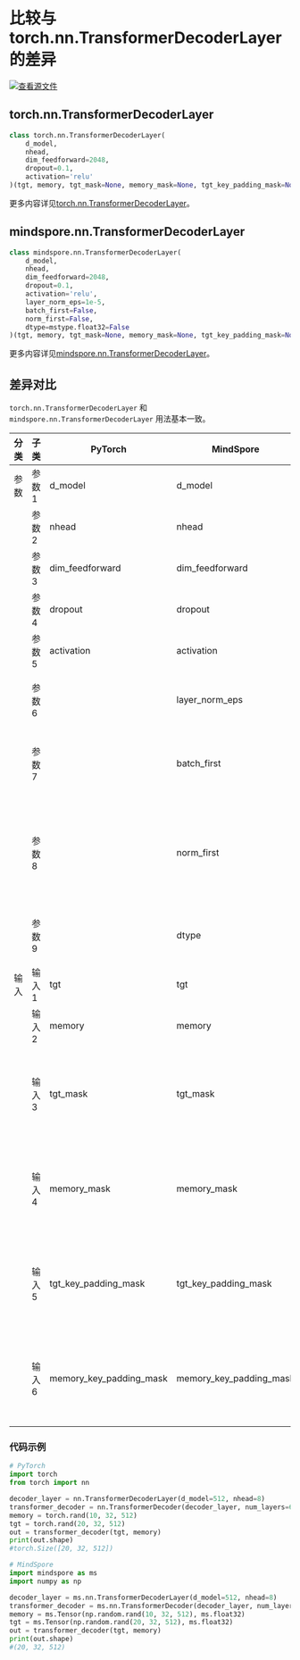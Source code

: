 # 比较与torch.nn.TransformerDecoderLayer的差异

[![查看源文件](https://mindspore-website.obs.cn-north-4.myhuaweicloud.com/website-images/r2.4.10/resource/_static/logo_source.svg)](https://gitee.com/mindspore/docs/blob/r2.4.10/docs/mindspore/source_zh_cn/note/api_mapping/pytorch_diff/TransformerDecoderLayer.md)

## torch.nn.TransformerDecoderLayer

```python
class torch.nn.TransformerDecoderLayer(
    d_model,
    nhead,
    dim_feedforward=2048,
    dropout=0.1,
    activation='relu'
)(tgt, memory, tgt_mask=None, memory_mask=None, tgt_key_padding_mask=None, memory_key_padding_mask=None)
```

更多内容详见[torch.nn.TransformerDecoderLayer](https://pytorch.org/docs/1.8.1/generated/torch.nn.TransformerDecoderLayer.html)。

## mindspore.nn.TransformerDecoderLayer

```python
class mindspore.nn.TransformerDecoderLayer(
    d_model,
    nhead,
    dim_feedforward=2048,
    dropout=0.1,
    activation='relu',
    layer_norm_eps=1e-5,
    batch_first=False,
    norm_first=False,
    dtype=mstype.float32=False
)(tgt, memory, tgt_mask=None, memory_mask=None, tgt_key_padding_mask=None, memory_key_padding_mask=None)
```

更多内容详见[mindspore.nn.TransformerDecoderLayer](https://mindspore.cn/docs/zh-CN/r2.4.10/api_python/nn/mindspore.nn.TransformerDecoderLayer.html)。

## 差异对比

`torch.nn.TransformerDecoderLayer` 和 `mindspore.nn.TransformerDecoderLayer` 用法基本一致。

| 分类  | 子类  | PyTorch                  | MindSpore     | 差异                                                 |
| ---- |-----  |------------------------- |-------------  |----------------------------------------------------|
| 参数  | 参数1 | d_model            | d_model | 功能一致                                               |
|      | 参数2 | nhead               | nhead    | 功能一致                                        |
|      | 参数3 | dim_feedforward               | dim_feedforward          | 功能一致           |
|      | 参数4 | dropout               | dropout          | 功能一致           |
|      | 参数5 | activation               | activation          | 功能一致           |
|      | 参数6 |                | layer_norm_eps          | MindSpore可配置LayerNorm层的eps值, PyTorch没有此功能 |
|      | 参数7 |                | batch_first          | MindSpore可配置第一维是否输出batch维度, PyTorch没有此功能 |
|      | 参数8 |                | norm_first          | MindSpore可配置LayerNorm层是否位于Multiheadttention层和FeedForward之间或之后, PyTorch没有此功能 |
|      | 参数9 |                     | dtype          | MindSpore可配置网络参数的dtype， PyTorch没有此功能。 |
| 输入  | 输入1 | tgt            | tgt | 功能一致                                               |
|      | 输入2 | memory           | memory | 功能一致                                               |
|      | 输入3 | tgt_mask      | tgt_mask | MindSpore中dtype可设置为float或bool Tensor，PyTorch中dtype可设置为float、byte或bool Tensor |
|      | 输入4 | memory_mask            | memory_mask | MindSpore中dtype可设置为float或bool Tensor，PyTorch中dtype可设置为float、byte或bool Tensor |
|      | 输入5 | tgt_key_padding_mask           | tgt_key_padding_mask | MindSpore中dtype可设置为float或bool Tensor，PyTorch中dtype可设置为byte或bool Tensor |
|      | 输入6 | memory_key_padding_mask      | memory_key_padding_mask | MindSpore中dtype可设置为float或bool Tensor，PyTorch中dtype可设置为byte或bool Tensor |

### 代码示例

```python
# PyTorch
import torch
from torch import nn

decoder_layer = nn.TransformerDecoderLayer(d_model=512, nhead=8)
transformer_decoder = nn.TransformerDecoder(decoder_layer, num_layers=6)
memory = torch.rand(10, 32, 512)
tgt = torch.rand(20, 32, 512)
out = transformer_decoder(tgt, memory)
print(out.shape)
#torch.Size([20, 32, 512])

# MindSpore
import mindspore as ms
import numpy as np

decoder_layer = ms.nn.TransformerDecoderLayer(d_model=512, nhead=8)
transformer_decoder = ms.nn.TransformerDecoder(decoder_layer, num_layers=6)
memory = ms.Tensor(np.random.rand(10, 32, 512), ms.float32)
tgt = ms.Tensor(np.random.rand(20, 32, 512), ms.float32)
out = transformer_decoder(tgt, memory)
print(out.shape)
#(20, 32, 512)
```